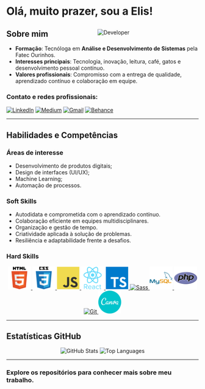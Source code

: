 # Olá, muito prazer, sou a Elis!

<div>
  <div>
    <img src="done.svg" width="265px" align="right" alt="Developer"/>
  </div>

  ## Sobre mim
  - **Formação**: Tecnóloga em **Análise e Desenvolvimento de Sistemas** pela Fatec Ourinhos.
  - **Interesses principais**: Tecnologia, inovação, leitura, café, gatos e desenvolvimento pessoal contínuo.
  - **Valores profissionais**: Compromisso com a entrega de qualidade, aprendizado contínuo e colaboração em equipe.

  ### Contato e redes profissionais:

  [![LinkedIn](https://img.shields.io/badge/-LinkedIn-%230077B5?style=for-the-badge&logo=linkedin&logoColor=white)](https://www.linkedin.com/in/eliscmattosinho/) [![Medium](https://img.shields.io/badge/Medium-12100E?style=for-the-badge&logo=medium&logoColor=white)](https://medium.com/@eliscmattosinho) [![Gmail](https://img.shields.io/badge/Gmail-D14836?style=for-the-badge&logo=gmail&logoColor=white)](mailto:eliscmattosinho@gmail.com) [![Behance](https://img.shields.io/badge/Behance-12100E?style=for-the-badge&logo=behance&logoColor=white)](https://www.behance.net/elismattosinho)
</div>

---

## Habilidades e Competências

### Áreas de interesse
- Desenvolvimento de produtos digitais;
- Design de interfaces (UI/UX);
- Machine Learning;
- Automação de processos.

### Soft Skills
- Autodidata e comprometida com o aprendizado contínuo.
- Colaboração eficiente em equipes multidisciplinares.
- Organização e gestão de tempo.
- Criatividade aplicada à solução de problemas.
- Resiliência e adaptabilidade frente a desafios.

### Hard Skills
<div align="center">
    <a href="https://www.w3.org/html/" target="_blank" rel="noreferrer"> <img src="https://raw.githubusercontent.com/devicons/devicon/master/icons/html5/html5-original-wordmark.svg" alt="HTML5" width="60" height="60"/> </a>
    <a href="https://www.w3schools.com/css/" target="_blank" rel="noreferrer"> <img src="https://raw.githubusercontent.com/devicons/devicon/master/icons/css3/css3-original-wordmark.svg" alt="CSS3" width="60" height="60"/> </a>
    <a href="https://developer.mozilla.org/en-US/docs/Web/JavaScript" target="_blank" rel="noreferrer"> <img src="https://raw.githubusercontent.com/devicons/devicon/master/icons/javascript/javascript-original.svg" alt="JavaScript" width="60" height="60"/> </a>
    <a href="https://reactjs.org/" target="_blank" rel="noreferrer"> <img src="https://raw.githubusercontent.com/devicons/devicon/master/icons/react/react-original-wordmark.svg" alt="React" width="60" height="60"/> </a>
    <a href="https://typescriptlang.org/" target="_blank" rel="noreferrer"> <img src="https://raw.githubusercontent.com/devicons/devicon/master/icons/typescript/typescript-original.svg" alt="TypeScript" width="60" height="60"/> </a>
    <a href="https://sass.dev/" target="_blank" rel="noreferrer"> <img src="https://cdn.jsdelivr.net/gh/devicons/devicon/icons/sass/sass-original.svg" alt="Sass" width="60" height="60"/> </a>
    <a href="https://www.mysql.com/" target="_blank" rel="noreferrer"> <img src="https://raw.githubusercontent.com/devicons/devicon/master/icons/mysql/mysql-original-wordmark.svg" alt="MySQL" width="60" height="60"/> </a>
    <a href="https://www.php.net" target="_blank" rel="noreferrer"> <img src="https://raw.githubusercontent.com/devicons/devicon/master/icons/php/php-original.svg" alt="PHP" width="60" height="60"/> </a>
    <a href="https://git-scm.com/" target="_blank" rel="noreferrer"> <img src="https://www.vectorlogo.zone/logos/git-scm/git-scm-icon.svg" alt="Git" width="60" height="60"/> </a>
    <a href="https://canva.com/" target="_blank" rel="noreferrer"> <img src="https://raw.githubusercontent.com/devicons/devicon/master/icons/canva/canva-original.svg" alt="Canva" width="60" height="60"/> </a>
</div>

---

## Estatísticas GitHub

<div align="center">
  <img height="160" src="https://github-readme-stats.vercel.app/api?username=eliscmattosinho&show_icons=true&bg_color=00000000&title_color=fefefe&custom_title=Elis+Christina+Mattosinho+-+Web/Mobile+Developer&border_color=fefefe&text_color=fefefe&icon_color=FFDF2B" alt="GitHub Stats">
  <img height="160" src="https://github-readme-stats.vercel.app/api/top-langs/?username=eliscmattosinho&layout=compact&bg_color=00000000&title_color=fefefe&border_color=fefefe&text_color=fefefe&icon_color=FFDF2B" alt="Top Languages">
</div>

---

### Explore os repositórios para conhecer mais sobre meu trabalho.
